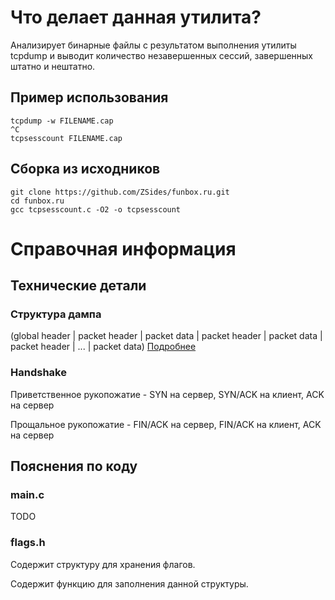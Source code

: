 # Что делает данная утилита?
Анализирует бинарные файлы с результатом выполнения утилиты tcpdump и выводит количество незавершенных сессий, завершенных штатно и нештатно.
## Пример использования
```
tcpdump -w FILENAME.cap
^C
tcpsesscount FILENAME.cap
```
## Сборка из исходников
```
git clone https://github.com/ZSides/funbox.ru.git
cd funbox.ru
gcc tcpsesscount.c -O2 -o tcpsesscount
```

# Справочная информация
## Технические детали
### Структура дампа
(global header | packet header | packet data | packet header | packet data | packet header | ... | packet data)
[Подробнее](https://github.com/hokiespurs/velodyne-copter/wiki/PCAP-format "PCAP format")
### Handshake
Приветственное рукопожатие - SYN на сервер, SYN/ACK на клиент, ACK на сервер

Прощальное рукопожатие - FIN/ACK на сервер, FIN/ACK на клиент, ACK на сервер

## Пояснения по коду
### main.c
TODO
### flags.h
Содержит структуру для хранения флагов.

Содержит функцию для заполнения данной структуры.

